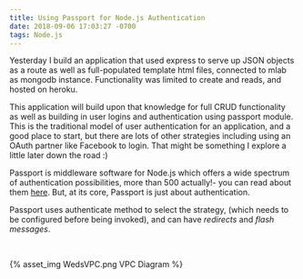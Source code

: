 ```yaml
---
title: Using Passport for Node.js Authentication
date: 2018-09-06 17:03:27 -0700
tags: Node.js
---
```


Yesterday I build an application that used express to serve up JSON objects as a route as well as full-populated template html files, connected to mlab as mongodb instance. Functionality was limited to create and reads, and hosted on heroku.

This application will build upon that knowledge for full CRUD functionality as well as building in user logins and authentication using passport module. This is the traditional model of user authentication for an application, and a good place to start, but there are lots of other strategies including using an OAuth partner like Facebook to login. That might be something I explore a little later down the road :) 

Passport is middleware software for Node.js which offers a wide spectrum of authentication possibilities, more than 500 actually!- you can read about them [here](http://www.passportjs.org/). 
But, at its core, Passport is just about authentication.

Passport uses authenticate method to select the strategy, (which needs to be configured before being invoked), and can have *redirects* and *flash messages*. 

&nbsp;

{% asset_img WedsVPC.png VPC Diagram %}

